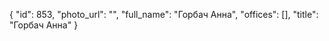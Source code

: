 {
    "id": 853,
    "photo_url": "",
    "full_name": "Горбач Анна",
    "offices": [],
    "title": "Горбач Анна"
}